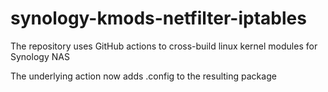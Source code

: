 # synology-kmods-netfilter-iptables
The repository uses GitHub actions to cross-build linux kernel modules for Synology NAS

The underlying action now adds .config to the resulting package

